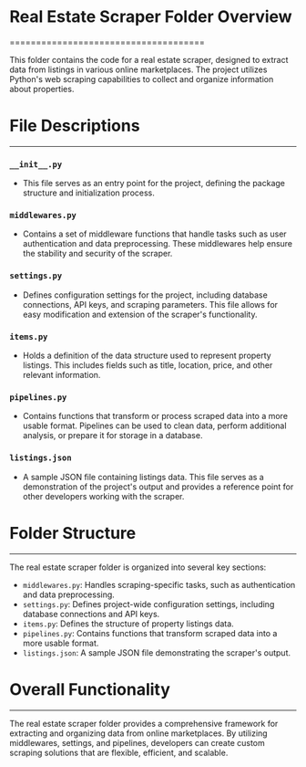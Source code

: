 # Real Estate Scraper Folder Overview
=====================================

This folder contains the code for a real estate scraper, designed to extract data from listings in various online marketplaces. The project utilizes Python's web scraping capabilities to collect and organize information about properties.

# File Descriptions
-------------------

### `__init__.py`

*   This file serves as an entry point for the project, defining the package structure and initialization process.

### `middlewares.py`

*   Contains a set of middleware functions that handle tasks such as user authentication and data preprocessing. These middlewares help ensure the stability and security of the scraper.

### `settings.py`

*   Defines configuration settings for the project, including database connections, API keys, and scraping parameters. This file allows for easy modification and extension of the scraper's functionality.

### `items.py`

*   Holds a definition of the data structure used to represent property listings. This includes fields such as title, location, price, and other relevant information.

### `pipelines.py`

*   Contains functions that transform or process scraped data into a more usable format. Pipelines can be used to clean data, perform additional analysis, or prepare it for storage in a database.

### `listings.json`

*   A sample JSON file containing listings data. This file serves as a demonstration of the project's output and provides a reference point for other developers working with the scraper.

# Folder Structure
------------------

The real estate scraper folder is organized into several key sections:

*   `middlewares.py`: Handles scraping-specific tasks, such as authentication and data preprocessing.
*   `settings.py`: Defines project-wide configuration settings, including database connections and API keys.
*   `items.py`: Defines the structure of property listings data.
*   `pipelines.py`: Contains functions that transform scraped data into a more usable format.
*   `listings.json`: A sample JSON file demonstrating the scraper's output.

# Overall Functionality
-------------------------

The real estate scraper folder provides a comprehensive framework for extracting and organizing data from online marketplaces. By utilizing middlewares, settings, and pipelines, developers can create custom scraping solutions that are flexible, efficient, and scalable.